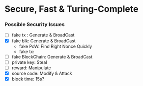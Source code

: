 # Secure, Fast & Turing-Complete
### Possible Security Issues
   * [ ] fake tx : Generate & BroadCast
   * [x] fake blk: Generate & BroadCast
      * fake PoW: Find Right Nonce Quickly
      * fake tx: 
   * [ ] fake BlockChain: Generate & BroadCast
   * [ ] private key: Steal
   * [ ] reward: Manipulate
   * [x] source code: Modify & Attack
   * [x] block time: 15s?
### 
